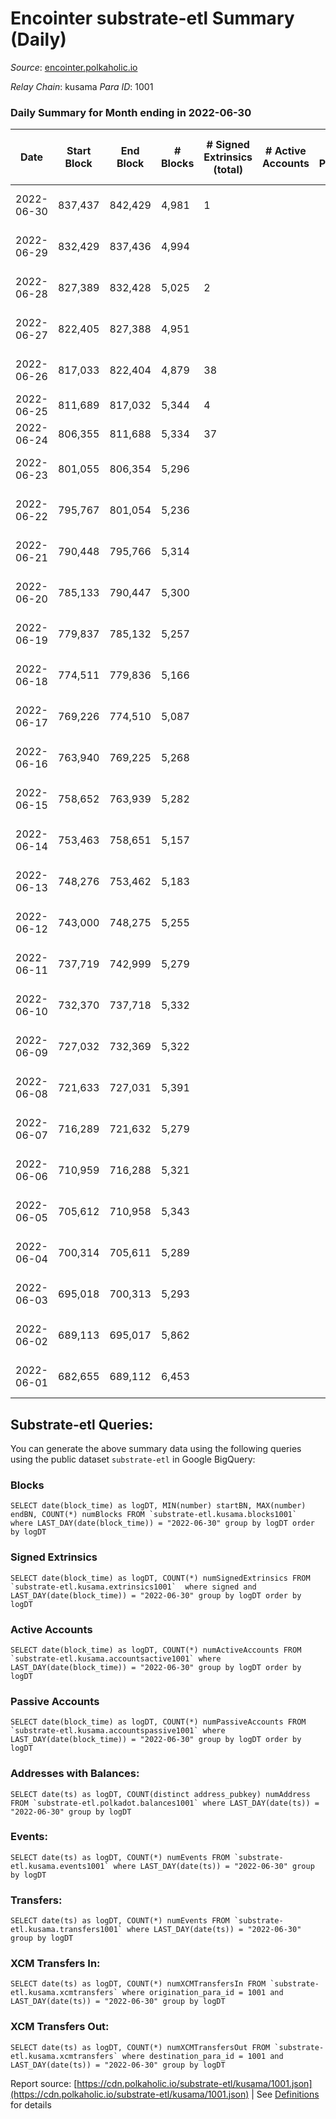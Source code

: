 # Encointer substrate-etl Summary (Daily)

_Source_: [encointer.polkaholic.io](https://encointer.polkaholic.io)

*Relay Chain*: kusama
*Para ID*: 1001



### Daily Summary for Month ending in 2022-06-30


| Date | Start Block | End Block | # Blocks | # Signed Extrinsics (total) | # Active Accounts | # Passive | # New | # Addresses with Balances | # Events | # Transfers | # XCM Transfers In | # XCM Transfers Out | Issues | 
| ---- | ----------- | --------- | -------- | --------------------------- | ----------------- | --------- | ----- | ------------------------- | -------- | ----------- | ------------------ | ------------------- | ------ |
| 2022-06-30 | 837,437 | 842,429 | 4,981 | 1 |  |  |  | 469 | 9,966 |   |   |   | 12 missing (0.24%) |
| 2022-06-29 | 832,429 | 837,436 | 4,994 |  |  |  |  | 467 | 9,988 |   |   |   | 14 missing (0.28%) |
| 2022-06-28 | 827,389 | 832,428 | 5,025 | 2 |  |  |  | 461 | 10,060 |   |   |   | 15 missing (0.30%) |
| 2022-06-27 | 822,405 | 827,388 | 4,951 |  |  |  |  | 461 | 9,902 |   |   |   | 33 missing (0.66%) |
| 2022-06-26 | 817,033 | 822,404 | 4,879 | 38 |  |  |  | 453 | 9,957 |   |   |   | 493 missing (9.18%) |
| 2022-06-25 | 811,689 | 817,032 | 5,344 | 4 |  |  |  | 452 | 10,712 |   |   |   |  |
| 2022-06-24 | 806,355 | 811,688 | 5,334 | 37 |  |  |  | 452 | 10,848 |   |   |   |  |
| 2022-06-23 | 801,055 | 806,354 | 5,296 |  |  |  |  | 452 | 10,592 |   |   |   | 4 missing (0.08%) |
| 2022-06-22 | 795,767 | 801,054 | 5,236 |  |  |  |  | 452 | 10,473 |   |   |   | 52 missing (0.98%) |
| 2022-06-21 | 790,448 | 795,766 | 5,314 |  |  |  |  | 445 | 10,629 |   |   |   | 5 missing (0.09%) |
| 2022-06-20 | 785,133 | 790,447 | 5,300 |  |  |  |  | 442 | 10,606 |   | 1 ($2.67) |   | 15 missing (0.28%) |
| 2022-06-19 | 779,837 | 785,132 | 5,257 |  |  |  |  | 439 | 10,514 |   |   |   | 39 missing (0.74%) |
| 2022-06-18 | 774,511 | 779,836 | 5,166 |  |  |  |  | 435 | 10,335 |   |   |   | 160 missing (3.00%) |
| 2022-06-17 | 769,226 | 774,510 | 5,087 |  |  |  |  | 299 | 10,174 |   |   |   | 198 missing (3.75%) |
| 2022-06-16 | 763,940 | 769,225 | 5,268 |  |  |  |  | 153 | 10,536 |   |   |   | 18 missing (0.34%) |
| 2022-06-15 | 758,652 | 763,939 | 5,282 |  |  |  |  | 148 | 10,564 |   |   |   | 6 missing (0.11%) |
| 2022-06-14 | 753,463 | 758,651 | 5,157 |  |  |  |  | 148 | 10,316 |   |   |   | 32 missing (0.62%) |
| 2022-06-13 | 748,276 | 753,462 | 5,183 |  |  |  |  | 143 | 10,366 |   |   |   | 4 missing (0.08%) |
| 2022-06-12 | 743,000 | 748,275 | 5,255 |  |  |  |  | 142 | 10,511 |   |   |   | 21 missing (0.40%) |
| 2022-06-11 | 737,719 | 742,999 | 5,279 |  |  |  |  | 139 | 10,559 |   |   |   | 2 missing (0.04%) |
| 2022-06-10 | 732,370 | 737,718 | 5,332 |  |  |  |  | 138 | 10,667 |   |   |   | 17 missing (0.32%) |
| 2022-06-09 | 727,032 | 732,369 | 5,322 |  |  |  |  | 136 | 10,644 |   |   |   | 16 missing (0.30%) |
| 2022-06-08 | 721,633 | 727,031 | 5,391 |  |  |  |  | 131 | 10,782 |   |   |   | 8 missing (0.15%) |
| 2022-06-07 | 716,289 | 721,632 | 5,279 |  |  |  |  | 131 | 10,558 |   |   |   | 65 missing (1.22%) |
| 2022-06-06 | 710,959 | 716,288 | 5,321 |  |  |  |  | 121 | 10,642 |   |   |   | 9 missing (0.17%) |
| 2022-06-05 | 705,612 | 710,958 | 5,343 |  |  |  |  | 120 | 10,686 |   |   |   | 4 missing (0.07%) |
| 2022-06-04 | 700,314 | 705,611 | 5,289 |  |  |  |  | 119 | 10,579 |   |   |   | 9 missing (0.17%) |
| 2022-06-03 | 695,018 | 700,313 | 5,293 |  |  |  |  | 119 | 10,586 |   |   |   | 3 missing (0.06%) |
| 2022-06-02 | 689,113 | 695,017 | 5,862 |  |  |  |  | 119 | 11,728 |   |   |   | 43 missing (0.73%) |
| 2022-06-01 | 682,655 | 689,112 | 6,453 |  |  |  |  | 108 | 12,907 |   |   |   | 5 missing (0.08%) |

## Substrate-etl Queries:
You can generate the above summary data using the following queries using the public dataset `substrate-etl` in Google BigQuery:


### Blocks
```
SELECT date(block_time) as logDT, MIN(number) startBN, MAX(number) endBN, COUNT(*) numBlocks FROM `substrate-etl.kusama.blocks1001`  where LAST_DAY(date(block_time)) = "2022-06-30" group by logDT order by logDT
```


### Signed Extrinsics
```
SELECT date(block_time) as logDT, COUNT(*) numSignedExtrinsics FROM `substrate-etl.kusama.extrinsics1001`  where signed and LAST_DAY(date(block_time)) = "2022-06-30" group by logDT order by logDT
```


### Active Accounts
```
SELECT date(block_time) as logDT, COUNT(*) numActiveAccounts FROM `substrate-etl.kusama.accountsactive1001` where LAST_DAY(date(block_time)) = "2022-06-30" group by logDT order by logDT
```


### Passive Accounts
```
SELECT date(block_time) as logDT, COUNT(*) numPassiveAccounts FROM `substrate-etl.kusama.accountspassive1001` where LAST_DAY(date(block_time)) = "2022-06-30" group by logDT order by logDT
```


### Addresses with Balances:
```
SELECT date(ts) as logDT, COUNT(distinct address_pubkey) numAddress FROM `substrate-etl.polkadot.balances1001` where LAST_DAY(date(ts)) = "2022-06-30" group by logDT
```


### Events:
```
SELECT date(ts) as logDT, COUNT(*) numEvents FROM `substrate-etl.kusama.events1001` where LAST_DAY(date(ts)) = "2022-06-30" group by logDT
```


### Transfers:
```
SELECT date(ts) as logDT, COUNT(*) numEvents FROM `substrate-etl.kusama.transfers1001` where LAST_DAY(date(ts)) = "2022-06-30" group by logDT
```


### XCM Transfers In:
```
SELECT date(ts) as logDT, COUNT(*) numXCMTransfersIn FROM `substrate-etl.kusama.xcmtransfers` where origination_para_id = 1001 and LAST_DAY(date(ts)) = "2022-06-30" group by logDT
```


### XCM Transfers Out:
```
SELECT date(ts) as logDT, COUNT(*) numXCMTransfersOut FROM `substrate-etl.kusama.xcmtransfers` where destination_para_id = 1001 and LAST_DAY(date(ts)) = "2022-06-30" group by logDT
```



Report source: [https://cdn.polkaholic.io/substrate-etl/kusama/1001.json](https://cdn.polkaholic.io/substrate-etl/kusama/1001.json) | See [Definitions](/DEFINITIONS.md) for details
